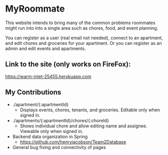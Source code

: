 # MyRoommate

This website intends to bring many of the common problems roommates might run into into a single area such as chores, food, and event planning. 

You can register as a user (real email not needed), connect to an apartment, and edit chores and groceries for your apartment. Or you can register as an admin and edit events and apartments.

## Link to the site (only works on FireFox): 
https://warm-inlet-25455.herokuapp.com

## My Contributions

* ./apartment/{:apartmentId}
  * Displays events, chores, tenants, and groceries. Editable only when signed in.
* ./apartments/{:apartmentId}/chores/{:choreId}
  * Shows individual chore and allow editing name and assignee. Viewable only when signed in.
* Backend data organization in Spring
  * https://github.com/henryjacobson/Team2Database
* General bug fixing and connectivity of pages
